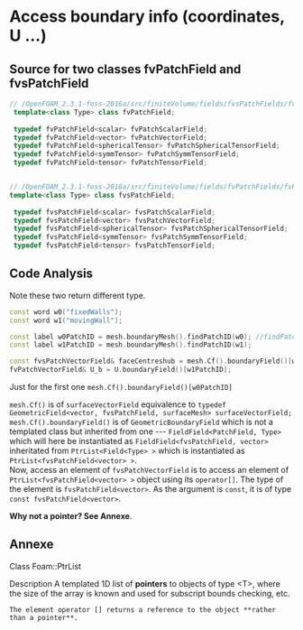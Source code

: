 # Access boundary info (coordinates, U ...)

## Source for two classes fvPatchField and fvsPatchField
```cpp
// /OpenFOAM_2.3.1-foss-2016a/src/finiteVolume/fields/fvsPatchFields/fvsPatchField/fvsPatchFieldsFwd.H
 template<class Type> class fvPatchField;
 
 typedef fvPatchField<scalar> fvPatchScalarField;
 typedef fvPatchField<vector> fvPatchVectorField;
 typedef fvPatchField<sphericalTensor> fvPatchSphericalTensorField;
 typedef fvPatchField<symmTensor> fvPatchSymmTensorField;
 typedef fvPatchField<tensor> fvPatchTensorField;


// /OpenFOAM_2.3.1-foss-2016a/src/finiteVolume/fields/fvPatchFields/fvPatchField/fvPatchFieldsFwd.H
template<class Type> class fvsPatchField;
 
 typedef fvsPatchField<scalar> fvsPatchScalarField;
 typedef fvsPatchField<vector> fvsPatchVectorField;
 typedef fvsPatchField<sphericalTensor> fvsPatchSphericalTensorField;
 typedef fvsPatchField<symmTensor> fvsPatchSymmTensorField;
 typedef fvsPatchField<tensor> fvsPatchTensorField;
```

## Code Analysis
Note these two return different type.
```cpp
const word w0("fixedWalls");
const word w1("movingWall");

const label w0PatchID = mesh.boundaryMesh().findPatchID(w0); //findPatchID return const label
const label w1PatchID = mesh.boundaryMesh().findPatchID(w1);

const fvsPatchVectorField& faceCentreshub = mesh.Cf().boundaryField()[w0PatchID];
fvPatchVectorField& U_b = U.boundaryField()[w1PatchID];
```

Just for the first one `mesh.Cf().boundaryField()[w0PatchID]`

`mesh.Cf()` is of `surfaceVectorField` equivalence to `typedef GeometricField<vector, fvsPatchField, surfaceMesh> surfaceVectorField;`   
`mesh.Cf().boundaryField()` is of `GeometricBoundaryField` which is not a templated class but inherited from one --- 
`FieldField<PatchField, Type>` which will here be instantiated as `FieldField<fvsPatchField, vector>` inheritated from `PtrList<Field<Type> >`
which is instantiated as `PtrList<fvsPatchField<vector> >`.   
Now, access an element of `fvsPatchVectorField` is to access an element of `PtrList<fvsPatchField<vector> >` object using its `operator[]`. The type
of the element is `fvsPatchField<vector>`. As the argument is `const`, it is of type `const fvsPatchField<vector>`. 

**Why not a pointer? See Annexe**.


## Annexe
Class
    Foam::PtrList

Description
    A templated 1D list of **pointers** to objects of type \<T\>, where the
    size of the array is known and used for subscript bounds checking, etc.

    The element operator [] returns a reference to the object **rather than a pointer**.

